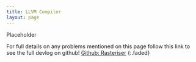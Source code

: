 ```yaml
---
title: LLVM Compiler
layout: page
---
```


Placeholder

For full details on any problems mentioned on this page follow this link to see the full devlog on github! [Github: Rasteriser](https://github.com/dippy2214/MyLanguage2)
{:.faded}
